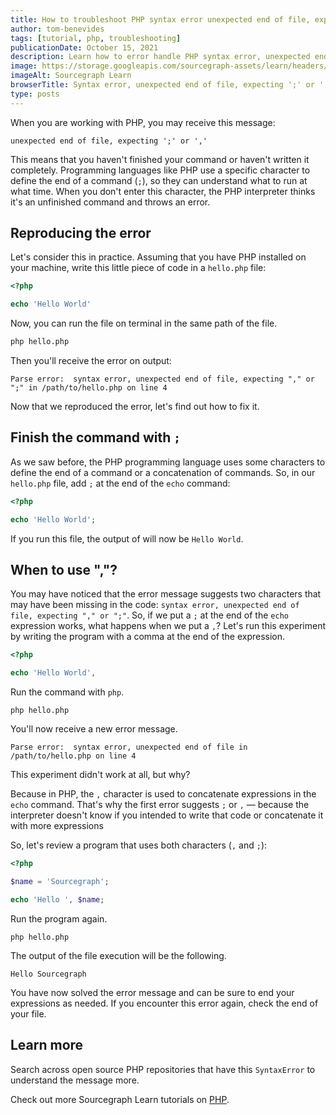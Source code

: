 ```yaml
---
title: How to troubleshoot PHP syntax error unexpected end of file, expecting ';' or ','
author: tom-benevides
tags: [tutorial, php, troubleshooting]
publicationDate: October 15, 2021
description: Learn how to error handle PHP syntax error, unexpected end of file, expecting ';' or ','
image: https://storage.googleapis.com/sourcegraph-assets/learn/headers/sourcegraph-learn-header.png
imageAlt: Sourcegraph Learn
browserTitle: Syntax error, unexpected end of file, expecting ';' or ',' in PHP error handling
type: posts
---
```


When you are working with PHP, you may receive this message:

```
unexpected end of file, expecting ';' or ','
```

This means that you haven't finished your command or haven't written it completely. Programming languages ​​like PHP use a specific character to define the end of a command (`;`), so they can understand what to run at what time. When you don't enter this character, the PHP interpreter thinks it's an unfinished command and throws an error.

## Reproducing the error

Let's consider this in practice. Assuming that you have PHP installed on your machine, write this little piece of code in a `hello.php` file:

```php
<?php

echo 'Hello World'

```
Now, you can run the file on terminal in the same path of the file. 

```sh
php hello.php
```

Then you'll receive the error on output:

```
Parse error:  syntax error, unexpected end of file, expecting "," or ";" in /path/to/hello.php on line 4
```

Now that we reproduced the error, let's find out how to fix it.

## Finish the command with `;`

As we saw before, the PHP programming language uses some characters to define the end of a command or a concatenation of commands. So, in our `hello.php` file, add `;` at the end of the `echo` command:

```php
<?php

echo 'Hello World';

```

If you run this file, the output of will now be `Hello World`. 

## When to use ","? 

You may have noticed that the error message suggests two characters that may have been missing in the code: `syntax error, unexpected end of file, expecting "," or ";"`. So, if we put a `;` at the end of the `echo` expression works, what happens when we put a `,`? Let's run this experiment by writing the program with a comma at the end of the expression.

```php
<?php

echo 'Hello World',

```

Run the command with `php`.

```shell
php hello.php
```

You'll now receive a new error message.

```
Parse error:  syntax error, unexpected end of file in /path/to/hello.php on line 4
```

This experiment didn't work at all, but why? 

Because in PHP, the `,` character is used to concatenate expressions in the `echo` command. That's why the first error suggests `;` or `,` — because the interpreter doesn't know if you intended to write that code or concatenate it with more expressions

So, let's review a program that uses both characters (`,` and `;`):

```php
<?php

$name = 'Sourcegraph';

echo 'Hello ', $name;

```

Run the program again.

```shell
php hello.php
```

The output of the file execution will be the following.

```
Hello Sourcegraph
```

You have now solved the error message and can be sure to end your expressions as needed. If you encounter this error again, check the end of your file. 

## Learn more

Search across open source PHP repositories that have this `SyntaxError` to understand the message more.

<SourcegraphSearch query="&quot;unexpected end of file, expecting ';' or ','&quot; lang:php" patternType="literal"/>

Check out more Sourcegraph Learn tutorials on [PHP](https://learn.sourcegraph.com/tags/php).